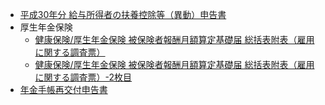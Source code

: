 
- [平成30年分 給与所得者の扶養控除等（異動）申告書](ChangeSalaryDeducionForDependant/001_001_2018.svg)
- 厚生年金保険
   - [健康保険/厚生年金保険 被保険者報酬月額算定基礎届 総括表附表（雇用に関する調査票）      ](WelfarePensionInsurance/MonthlySalaryCalcBase_Summary/001_001_2017.svg)
   - [健康保険/厚生年金保険 被保険者報酬月額算定基礎届 総括表附表（雇用に関する調査票）-2枚目](WelfarePensionInsurance/MonthlySalaryCalcBase_Summary/001_002_2017.svg)
- [年金手帳再交付申告書](RequestReissueNenkinNotebook/001_001_2017.svg)
